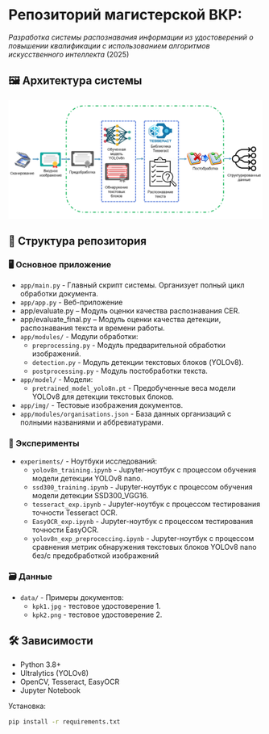 # Репозиторий магистерской ВКР: 
*Разработка системы распознавания информации из удостоверений о повышении квалификации с использованием алгоритмов искусственного интеллекта* (2025)

## 🖼️ Архитектура системы

![](img/app_architecture.png)

 
## 📁 Структура репозитория

### 🖥️ Основное приложение
- `app/main.py` - Главный скрипт системы. Организует полный цикл обработки документа.
- `app/app.py` - Веб-приложение
- app/evaluate.py – Модуль оценки качества распознавания CER.
- app/evaluate_final.py – Модуль оценки качества детекции, распознавания текста и времени работы.
- `app/modules/` - Модули обработки:
  - `preprocessing.py` - Модуль предварительной обработки изображений.
  - `detection.py` - Модуль детекции текстовых блоков (YOLOv8).
  - `postprocessing.py` - Модуль постобработки текста.
- `app/model/` - Модели:
  - `pretrained_model_yolo8n.pt` - Предобученные веса модели YOLOv8 для детекции текстовых блоков.
- `app/img/` - Тестовые изображения документов.
- `app/modules/organisations.json` - База данных организаций с полными названиями и аббревиатурами.

### 🔬 Эксперименты
- `experiments/` - Ноутбуки исследований:
  - `yolov8n_training.ipynb` - Jupyter-ноутбук с процессом обучения модели детекции YOLOv8 nano.
  - `ssd300_training.ipynb` - Jupyter-ноутбук с процессом обучения модели детекции SSD300_VGG16.
  - `tesseract_exp.ipynb` - Jupyter-ноутбук с процессом тестирования точности Tesseract OCR.
  - `EasyOCR_exp.ipynb` - Jupyter-ноутбук с процессом тестирования точности EasyOCR.
  - `yolov8n_exp_preproceccing.ipynb` - Jupyter-ноутбук с процессом cравнения метрик обнаружения текстовых блоков YOLOv8 nano без/с предобработкой изображений

### 🗃️ Данные
- `data/` - Примеры документов:
  - `kpk1.jpg` - тестовое удостоверение 1.
  - `kpk2.png` - тестовое удостоверение 2.

## 🛠 Зависимости
- Python 3.8+
- Ultralytics (YOLOv8)
- OpenCV, Tesseract, EasyOCR
- Jupyter Notebook

Установка:
```bash
pip install -r requirements.txt

